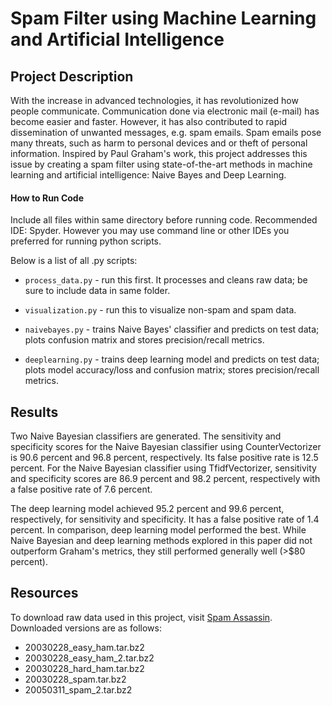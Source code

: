 # Spam Filter using Machine Learning and Artificial Intelligence

## Project Description
With the increase in advanced technologies, it has revolutionized how people communicate. Communication done via electronic mail (e-mail) has become easier and faster. However, it has also contributed to rapid dissemination of unwanted messages, e.g. spam emails. Spam emails pose many threats, such as harm to personal devices and or theft of personal information. Inspired by Paul Graham's work, this project addresses this issue by creating a spam filter using state-of-the-art methods in machine learning and artificial intelligence: Naive Bayes and Deep Learning. 

#### How to Run Code
Include all files within same directory before running code. Recommended IDE: Spyder. However you may use command line or other IDEs you preferred for running python scripts.

Below is a list of all .py scripts:
- `process_data.py` - run this first. It processes and cleans raw data; be sure to include data in same folder.

- `visualization.py` - run this to visualize non-spam and spam data.

- `naivebayes.py` - trains Naive Bayes' classifier and predicts on test data; plots confusion matrix and stores precision/recall metrics.

- `deeplearning.py` - trains deep learning model and predicts on test data; plots model accuracy/loss and confusion matrix; stores precision/recall metrics.

## Results
Two Naive Bayesian classifiers are generated. The sensitivity and specificity scores for the Naive Bayesian classifier using CounterVectorizer is 90.6 percent and 96.8 percent, respectively. Its false positive rate is 12.5 percent. For the Naive Bayesian classifier using TfidfVectorizer, sensitivity and specificity scores are 86.9 percent and 98.2 percent, respectively with a false positive rate of 7.6 percent. 

The deep learning model achieved 95.2 percent and 99.6 percent, respectively, for sensitivity and specificity. It has a false positive rate of 1.4 percent. In comparison, deep learning model performed the best. While Naive Bayesian and deep learning methods explored in this paper did not outperform Graham's metrics, they still performed generally well (>$80 percent). 

## Resources
To download raw data used in this project, visit [Spam Assassin](https://spamassassin.apache.org/old/publiccorpus/). Downloaded versions are as follows:
- 20030228_easy_ham.tar.bz2
- 20030228_easy_ham_2.tar.bz2
- 20030228_hard_ham.tar.bz2
- 20030228_spam.tar.bz2
- 20050311_spam_2.tar.bz2
